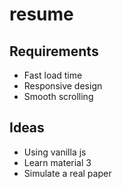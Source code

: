 # resume
 
## Requirements
- Fast load time
- Responsive design
- Smooth scrolling

## Ideas
- Using vanilla js
- Learn material 3
- Simulate a real paper